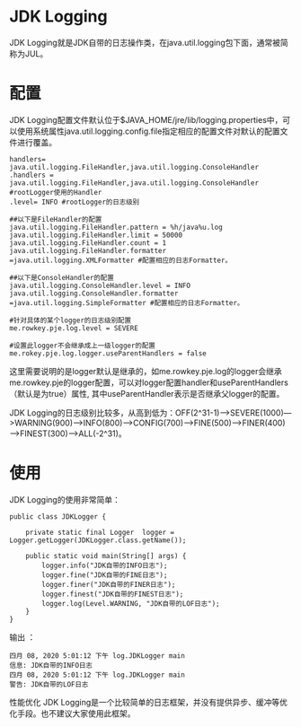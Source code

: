 # JDK Logging
JDK Logging就是JDK自带的日志操作类，在java.util.logging包下面，通常被简称为JUL。

# 配置
JDK Logging配置文件默认位于$JAVA_HOME/jre/lib/logging.properties中，可以使用系统属性java.util.logging.config.file指定相应的配置文件对默认的配置文件进行覆盖。
```
handlers= java.util.logging.FileHandler,java.util.logging.ConsoleHandler
.handlers = java.util.logging.FileHandler,java.util.logging.ConsoleHandler #rootLogger使用的Handler
.level= INFO #rootLogger的日志级别

##以下是FileHandler的配置
java.util.logging.FileHandler.pattern = %h/java%u.log
java.util.logging.FileHandler.limit = 50000
java.util.logging.FileHandler.count = 1
java.util.logging.FileHandler.formatter =java.util.logging.XMLFormatter #配置相应的日志Formatter。

##以下是ConsoleHandler的配置
java.util.logging.ConsoleHandler.level = INFO
java.util.logging.ConsoleHandler.formatter =java.util.logging.SimpleFormatter #配置相应的日志Formatter。

#针对具体的某个logger的日志级别配置
me.rowkey.pje.log.level = SEVERE

#设置此logger不会继承成上一级logger的配置
me.rokey.pje.log.logger.useParentHandlers = false 
```
这里需要说明的是logger默认是继承的，如me.rowkey.pje.log的logger会继承me.rowkey.pje的logger配置，可以对logger配置handler和useParentHandlers（默认是为true）属性, 其中useParentHandler表示是否继承父logger的配置。

JDK Logging的日志级别比较多，从高到低为：OFF(2^31-1)—>SEVERE(1000)—>WARNING(900)—>INFO(800)—>CONFIG(700)—>FINE(500)—>FINER(400)—>FINEST(300)—>ALL(-2^31)。

# 使用
JDK Logging的使用非常简单：

```
public class JDKLogger {

	private static final Logger  logger = Logger.getLogger(JDKLogger.class.getName());
	
	public static void main(String[] args) {
		logger.info("JDK自带的INFO日志");
		logger.fine("JDK自带的FINE日志");
		logger.finer("JDK自带的FINER日志");
		logger.finest("JDK自带的FINEST日志");
		logger.log(Level.WARNING, "JDK自带的LOF日志");
	}
}

```

输出 ：
```
四月 08, 2020 5:01:12 下午 log.JDKLogger main
信息: JDK自带的INFO日志
四月 08, 2020 5:01:12 下午 log.JDKLogger main
警告: JDK自带的LOF日志
```
性能优化
JDK Logging是一个比较简单的日志框架，并没有提供异步、缓冲等优化手段。也不建议大家使用此框架。